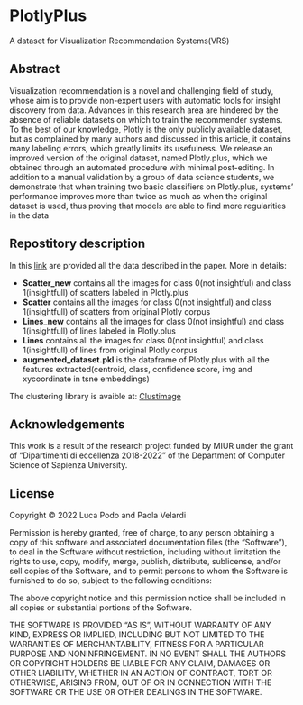 # PlotlyPlus 

A dataset for Visualization Recommendation Systems(VRS)

## Abstract
Visualization recommendation is a novel and challenging field of study, whose aim is to provide non-expert users with automatic tools for insight discovery from data. Advances in this research area are hindered by the absence of reliable datasets on which to train the recommender systems. To the best of our knowledge, Plotly is the only publicly available dataset, but as complained by many authors and discussed in this article, it contains many labeling errors, which greatly limits its usefulness. We release an improved version of the original dataset, named Plotly.plus, which we obtained through an automated procedure with minimal post-editing. In addition to a manual validation by a group of data science students, we demonstrate that when training two basic classifiers on Plotly.plus, systems’ performance improves more than twice as much as when the original dataset is used, thus proving that models are able to find more regularities in the data


## Repostitory description
In this [link](https://doi.org/10.6084/m9.figshare.20424924.v1) are provided all the data described in the paper. More in details:
- **Scatter_new** contains all the images for class 0(not insightful) and class 1(insightfull) of scatters labeled in Plotly.plus
- **Scatter** contains all the images for class 0(not insightful) and class 1(insightfull) of scatters from original Plotly corpus
- **Lines_new** contains all the images for class 0(not insightful) and class 1(insightfull) of lines labeled in Plotly.plus
- **Lines** contains all the images for class 0(not insightful) and class 1(insightfull) of lines from original Plotly corpus
- **augmented_dataset.pkl** is the dataframe of Plotly.plus with all the features extracted(centroid, class, confidence score, img and xycoordinate in tsne embeddings)

The clustering library is avaible at: [Clustimage](https://erdogant.github.io/clustimage/pages/html/index.html)


## Acknowledgements
This work is a result of the research project funded by MIUR under the grant of “Dipartimenti di eccellenza 2018-2022” of the Department of Computer Science of Sapienza University.

## License
Copyright © 2022 Luca Podo and Paola Velardi

Permission is hereby granted, free of charge, to any person obtaining a copy of this software and associated documentation files (the “Software”), to deal in the Software without restriction, including without limitation the rights to use, copy, modify, merge, publish, distribute, sublicense, and/or sell copies of the Software, and to permit persons to whom the Software is furnished to do so, subject to the following conditions:

The above copyright notice and this permission notice shall be included in all copies or substantial portions of the Software.

THE SOFTWARE IS PROVIDED “AS IS”, WITHOUT WARRANTY OF ANY KIND, EXPRESS OR IMPLIED, INCLUDING BUT NOT LIMITED TO THE WARRANTIES OF MERCHANTABILITY, FITNESS FOR A PARTICULAR PURPOSE AND NONINFRINGEMENT. IN NO EVENT SHALL THE AUTHORS OR COPYRIGHT HOLDERS BE LIABLE FOR ANY CLAIM, DAMAGES OR OTHER LIABILITY, WHETHER IN AN ACTION OF CONTRACT, TORT OR OTHERWISE, ARISING FROM, OUT OF OR IN CONNECTION WITH THE SOFTWARE OR THE USE OR OTHER DEALINGS IN THE SOFTWARE.
